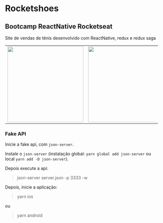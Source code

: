 # Rocketshoes

## Bootcamp ReactNative Rocketseat

Site de vendas de tênis desenvolvido com ReactNative, redux e redux saga

<table>
  <tr>
    <td><img src="https://raw.githubusercontent.com/Domeniqque/rocketshoes-react-native/master/doc/home.png" width="250"/></td>
    <td><img src="https://raw.githubusercontent.com/Domeniqque/rocketshoes-react-native/master/doc/home_alert.png" width="250"/></td>
    <td><img src="https://raw.githubusercontent.com/Domeniqque/rocketshoes-react-native/master/doc/cart.png" width="250"/></td>
  </tr>
</table>

### Fake API

Inicie a fake api, com `json-server`.

Instale o `json-server` (instalação global: `yarn global add json-server` ou local `yarn add -D json-server`).

Depois execute a api:

> json-server server.json -p 3333 -w

Depois, inicie a aplicação:

> yarn ios

ou

> yarn android
